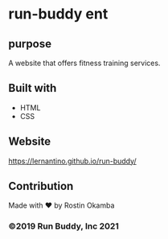 # run-buddy  ent

## purpose 
A website that offers fitness training services.

## Built with
* HTML
* CSS

## Website 
https://lernantino.github.io/run-buddy/

## Contribution
Made with ❤️ by Rostin Okamba 

### ©️2019 Run Buddy, Inc 2021
